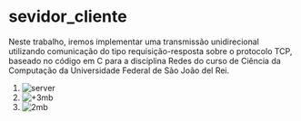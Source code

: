 # sevidor_cliente

Neste trabalho, iremos implementar uma transmissão unidirecional utilizando comunicação do tipo requisição-resposta sobre o protocolo TCP, baseado no código em C para a disciplina Redes do curso de Ciência da Computação da Universidade Federal de São João del Rei.

1. ![server](https://github.com/nojirilucas/sevidor_cliente/assets/103136574/7d4e4814-2b6e-4144-b424-747d139f8d52)
2. ![+3mb](https://github.com/nojirilucas/sevidor_cliente/assets/103136574/203f6f6c-ecc2-4b69-aeed-7f0be9a744ea)
3. ![2mb](https://github.com/nojirilucas/sevidor_cliente/assets/103136574/e3e48941-6887-4fcb-a3cb-511be8013b59)
